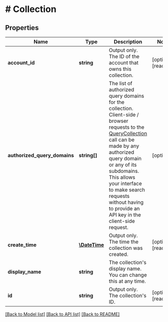 # # Collection

## Properties

| Name                         | Type                          | Description                                                                                                                                                                                                                                                                                                                                         | Notes                 |
| ---------------------------- | ----------------------------- | --------------------------------------------------------------------------------------------------------------------------------------------------------------------------------------------------------------------------------------------------------------------------------------------------------------------------------------------------- | --------------------- |
| **account_id**               | **string**                    | Output only. The ID of the account that owns this collection.                                                                                                                                                                                                                                                                                       | [optional] [readonly] |
| **authorized_query_domains** | **string[]**                  | The list of authorized query domains for the collection. Client-side / browser requests to the [QueryCollection](/docs/api#operation/QueryCollection) call can be made by any authorized query domain or any of its subdomains. This allows your interface to make search requests without having to provide an API key in the client-side request. | [optional]            |
| **create_time**              | [**\DateTime**](\DateTime.md) | Output only. The time the collection was created.                                                                                                                                                                                                                                                                                                   | [optional] [readonly] |
| **display_name**             | **string**                    | The collection&#39;s display name. You can change this at any time.                                                                                                                                                                                                                                                                                 |
| **id**                       | **string**                    | Output only. The collection&#39;s ID.                                                                                                                                                                                                                                                                                                               | [optional] [readonly] |

[[Back to Model list]](../../README.md#models) [[Back to API list]](../../README.md#endpoints) [[Back to README]](../../README.md)
